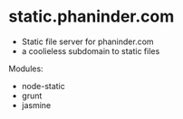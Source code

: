 static.phaninder.com
====================

* Static file server for phaninder.com
* a coolieless subdomain to static files

Modules:
* node-static
* grunt
* jasmine
